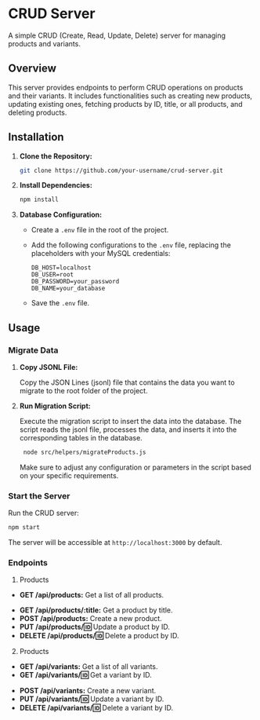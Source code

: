 # CRUD Server

A simple CRUD (Create, Read, Update, Delete) server for managing products and variants.

## Overview

This server provides endpoints to perform CRUD operations on products and their variants. It includes functionalities such as creating new products, updating existing ones, fetching products by ID, title, or all products, and deleting products.

## Installation

1. **Clone the Repository:**

   ```bash
   git clone https://github.com/your-username/crud-server.git
   ```

2. **Install Dependencies:**

   ```bash
   npm install
   ```

3. **Database Configuration:**

   - Create a `.env` file in the root of the project.
   - Add the following configurations to the `.env` file, replacing the placeholders with your MySQL credentials:

     ```env
     DB_HOST=localhost
     DB_USER=root
     DB_PASSWORD=your_password
     DB_NAME=your_database
     ```

   - Save the `.env` file.

## Usage

### Migrate Data

1. **Copy JSONL File:**

   Copy the JSON Lines (jsonl) file that contains the data you want to migrate to the root folder of the project.

2. **Run Migration Script:**

   Execute the migration script to insert the data into the database. The script reads the jsonl file, processes the data, and inserts it into the corresponding tables in the database.

   ```bash
    node src/helpers/migrateProducts.js
   ```

   Make sure to adjust any configuration or parameters in the script based on your specific requirements.

### Start the Server

Run the CRUD server:

```bash
npm start
```

The server will be accessible at `http://localhost:3000` by default.

### Endpoints

1. Products
- **GET /api/products:** Get a list of all products.
<!-- - **GET /api/products/:id:** Get a product by ID. -->
- **GET /api/products/:title:** Get a product by title.
- **POST /api/products:** Create a new product.
- **PUT /api/products/:id:** Update a product by ID.
- **DELETE /api/products/:id:** Delete a product by ID.


2. Products
- **GET /api/variants:** Get a list of all variants.
- **GET /api/variants/:id:** Get a variant by ID.
<!-- - **GET /api/variants/:title:** Get a variant by title. -->
- **POST /api/variants:** Create a new variant.
- **PUT /api/variants/:id:** Update a variant by ID.
- **DELETE /api/variants/:id:** Delete a variant by ID.